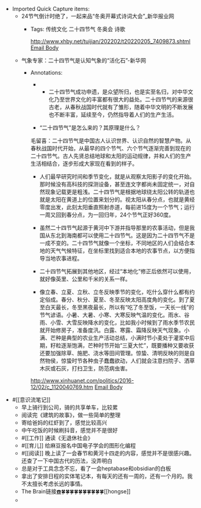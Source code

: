 - Imported Quick Capture items:
    - 24节气倒计时绝了，一起来品“冬奥开幕式诗词大会”_新华报业网
        - Tags: 传统文化 二十四节气 冬奥会 诗歌
          
          
          
          http://www.xhby.net/tuijian/202202/t20220205_7409873.shtml [Email Body](https://files.todoist.com/mVN6cBRbxnmTBffFFdNxw5B5VjiRSwoFHy8pgSFI2W8eiOjOREh3RxsA15elsbt4/by/21878347/as/file.html)
    - 气象专家：二十四节气是认知气象的“活化石”-新华网
        - Annotations:
          
          *   * 二十四节气成功申遗，是众望所归，也是实至名归，对中华文化乃至世界文化的丰富都有很大的益处。二十四节气的来源很古老，从春秋战国时代就有了雏形，随着中华文明的不断发展也不断丰富，延续至今，仍然指导着人们的生产生活。
          
          * “二十四节气”是怎么来的？其原理是什么？
          
          毛留喜：二十四节气是中国古人认识世界、认识自然的智慧产物。从春秋战国时代开始，从最早的四个节气、六个节气逐渐完善到现在的二十四节气。古人先贤总结地球和太阳的运动规律，并和人们的生产生活相结合，逐步形成大家现在看到的样子。
          
          * 人们最早研究时间和季节变化，就是从观察太阳影子的变化开始。那时候没有高科技的探测设备，甚至连文字都尚未固定统一，对自然现象记载更是粗浅。二十四节气是根据地球绕太阳公转的轨道也就是太阳在黄道上的位置来划分的。视太阳从春分点，也就是黄经零度出发，此刻太阳垂直照射赤道，每前进15度为一个节气；运行一周又回到春分点，为一回归年，24个节气正好360度。
          
          * 虽然二十四节气起源于黄河中下游并指导那里的农事活动，但是我国从东北到海南都可以使用二十四节气。这是因为二十四节气不是一成不变的。二十四节气就像一个坐标，不同地区的人们会结合本地的天气气候特征，在坐标里找到适合本地的农事节点，以方便指导当地农事进程。
          
          * 二十四节气拓展到其他地区，经过“本地化”修正后依然可以使用，就好像英里、公里和千米的关系一样。
          
          * 像立春、立夏、立秋、立冬反映季节的变化，吃什么穿什么都有约定俗成。春分、秋分、夏至、冬至反映太阳高度角的变化。到了夏至白天最长，冬至黑夜最长，所以有“吃了冬至饭，一天长一线”的节气谚语。小暑、大暑、小寒、大寒反映气温的变化。雨水、谷雨、小雪、大雪反映降水的变化，比如我小时候到了雨水季节农民就开始修房子，准备度汛。白露、寒露、霜降反映天气现象。小满、芒种是典型的农业生产活动总结，小满时节小麦处于灌浆中后期，籽粒逐渐饱满，芒种时节开始“三夏大忙”，既要播种又要收获还要加强除草、施肥、浇水等田间管理。惊蛰、清明反映的则是自然物侯，惊蛰时节各种虫子蠢蠢欲动，人们就会注意扫院子、洒草木灰或石灰，打扫卫生，防范病虫害。
          
          
          
          http://www.xinhuanet.com/politics/2016-12/02/c_1120040769.htm [Email Body](https://files.todoist.com/DWBA8a4uEOHAtGaZj9JPQDXoVYr_r6xywrkFI77g9o28XF-0qWGUcw7f515puruK/by/21878347/as/file.html)
- #[[意识流笔记]]
    - 早上骑行到公司，骑的共享单车，比较累
    - 阅读完《建筑的故事》，做一些简单的整理
    - 寄给爸妈的红虾到了，感觉比较高兴
    - 中午吃饭的时候刷抖音，感觉并不是很好
    - #[[工作]] 通读《无退休社会》
    - #[[育儿]] 给麻豆报名中国电子学会的图形化编程
    - #[[阅读]] 晚上读了一会春节和黄河十四走的内容，感觉并不是很感兴趣。还查了一下中国古代的历法，没弄明白
    - 总是对于工具念念不忘，看了一会heptabase和obsidian的白板
    - 拿出了安排日程的实体笔记本，有每天的还有一周的，还有一个月的。我不太擅长考虑长远的事情。
    - The Brain链接[☎️](brain://api.thebrain.com/g7PXu0IyM0ucARb24SvxiA/YGsVRhCxvEal9WA_kFz56g/%E6%84%8F%E8%AF%86%E6%B5%81%E7%AC%94%E8%AE%B0)🍀🍀🍀🍀🍀🍀🍀🍀🍀🍀[[hongse]]
    - 
